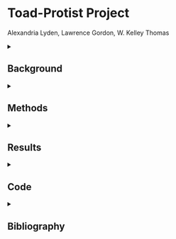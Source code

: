 # Toad-Protist Project

Alexandria Lyden, Lawrence Gordon, W. Kelley Thomas

<details> <summary><H2> Background </H2></summary>

The data for this analysis was provided by the Hubbard Center for Genome Studies at the University of New Hampshire. It consists of 16s data in paired-end 250 bp reads that were amplified by Illumina HiSeq 2500. The files were made up of 1 sample taken from the Anaxyrus americanus, known as the American Toad. With this data, the goal was to assemble the genome of the protist, identify the protist's class, and assess the genome. The protist, Amphibiothecum penneri, was identified from [this](https://pubmed.ncbi.nlm.nih.gov/16456158/) paper.

</details></details>

<details> <summary><H2> Methods </H2></summary>

### Trimmomatic

### SPADes

### PROKKA

### QUAST

### BUSCO

### BLAST

### BWA mem

### Blobtools

</details></details>

<details> <summary><H2> Results </H2></summary>

With the analysis above, the following can be performed:

<details> <summary><H3> Blast Hits </H3></summary>

![](https://github.com/ael1083/Toad-Protist/blob/main/images/BLAST%20Distribution.png?raw=true)

Explain

</details>

<details> <summary><H3> Genome Visualization </H3></summary>

![](https://github.com/user-attachments/assets/710b0667-e61c-42e7-99dc-f9329de3d574)

Explain

</details>

</details></details>

<details> <summary><H2> Code </H2></summary>
  
```bash
#Ran Fastqc on paired samples
mkdir fastqc_trimmed-reads
fastqc Fecal_S68_L001_R1_001.fastq.gz unpaired-Fecal_S68_L001.fastq.gz -o fastqc_trimmed-reads

#Run SPAdes to assemble the genomes
nohup spades.py -1 Fecal_S68_L001_R1_001.fastq.gz -2 Fecal_S68_L001_R2_001.fastq.gz -s unpaired-Fecal_S68_L001_R1_001.fastq.gz -s unpaired-Fecal_S68_L001_R2_001.fastq.gz -o spades_assembly_default -t 24 &

#View output data
grep ">" spades_assembly_default/contigs.fasta | head
grep -c '>' spades_assembly_default/contigs.fasta

#Clean
cd spades_spades_assembly_default/
mv contigs.fasta spades.log ../
rm -r *
mv ../contigs.fasta ../spades.log ./
ls

#Run QUAST to provide basic statistics
quast.py contigs.fasta -o quast_results

#Run BUSCO to assess completeness of genome assembly
busco -i contigs.fasta -m genome -o busco-results -l bacteria

#Run PROKKA to do genome annotations
nohup prokka --centre X --compliant contigs.fasta --outdir prokka_output --cpus 24 --mincontiglen 200 &
ls prokka_output

#Get counts for each gene annotation
grep -o "product=.*" prokka_output/PROKKA_*.gff | sed 's/product=//g' | sort | uniq -c | sort -nr > protein_abundances.txt

#Extract 16S sequences from FFN file
filter_fasta_by_taxonomy_and_length.py --keys "16S ribosomal RNA" --out 16S_sequences.fasta prokka_output/PROKKA_*.ffn

#Make BLAST database out of contig assembly
makeblastdb -in contigs.fasta -dbtype nucl -out contigs_db

#Run BLAST
blastn -query 16S_sequences.fasta -db contigs_db -out 16S_vs_contigs_6.tsv -o
utfmt 6
less 16S_vs_contigs_6.tsv

#Create output file for blobtools
/usr/local/bin/blast-ncbi-nt.sh contigs.fasta
less contigs.fasta.vs.nt.cul5.1e5.megablast.out

#Index reference genome
bwa index contigs.fasta

#Map reads to construct SAM file
bwa mem -t 24 contigs.fasta 16S_sequences.fasta > raw_mapped.sam
less -S raw_mapped.sam

#Construct a coverage table
samtools view -@ 24 -Sb  raw_mapped.sam  | samtools sort -@ 24 -o sorted_mapp
ed.bam
samtools flagstat sorted_mapped.bam

#Index BAM file
samtools index sorted_mapped.bam

#Calculate per base coverage
bedtools genomecov -ibam sorted_mapped.bam > coverage.out
gen_input_table.py  --isbedfiles contigs.fasta coverage.out >  coverage_table
.tsv

#Create lookup table
blobtools create -i contigs.fasta -b sorted_mapped.bam -t contigs.fas
ta.vs.nt.cul5.maxt10.1e5.megablast.out -o blob_out

#Create output table & plot
blobtools view -i blob_out.blobDB.json -r all -o blob_taxonomy
grep -v '##' blob_taxonomy.blob_out.blobDB.table.txt
blobtools plot -i blob_out.blobDB.json -r genus

#Filter by length (<500bp) & coverage (>0)
mkdir mdibl-t3-2018-WGS/filtered_assembly
cp ../blob_taxonomy.blob_out.blobDB.table.txt ./
grep -v '#' blob_taxonomy.blob_out.blobDB.table.txt | awk -F'\t' '$2
< 5000' | awk -F'\t' '$5 > 0' | awk -F'\t' '{print $1}' > list_of_con
tigs_to_keep_len500_cov20.txt
less -S list_of_contigs_to_keep_len500_cov20.txt

#Filter assembly based on contigs list
filter_contigs_by_list.py ~/toad-analysis/trimmed-reads/spades_assemb
ly_default/contigs.fasta list_of_contigs_to_keep_len500_cov20.txt pro
tist_filtered.fasta

#Find average coverage
grep -f list_of_contigs_to_keep_len500_cov20.txt blob_taxonomy.blob_o
ut.blobDB.table.txt | awk '{w = w + $2; e = e + $5 * $2;} END {print
e/w}'

#BLAST final contigs
wget "https://ftp.ncbi.nlm.nih.gov/pub/UniVec/UniVec"
blastn -reward 1 -penalty -5 -gapopen 3 -gapextend 3 -dust yes -soft_
masking true -evalue 700 -searchsp 1750000000000 -query protist_filte
red.fasta -subject UniVec  -outfmt 6 -out genome_vs_univec.6
```

</details></details>

<details> <summary><H2> Bibliography </H2></summary>

- This project was completed following the [MDIBL-T3-WGS-Tutorial](https://github.com/Joseph7e/MDIBL-T3-WGS-Tutorial?tab=readme-ov-file#organism-identification)
- [chatGPT](https://chatgpt.com/) helps explain what all the inputs do, outputs mean, and what can be done wtih them
- [NIH BLAST](https://blast.ncbi.nlm.nih.gov/Blast.cgi?PAGE=MegaBlast&PROGRAM=blastn&PAGE_TYPE=BlastSearch&BLAST_SPEC=) was used to visualize the 16S sequences FASTA 

</details></details>
